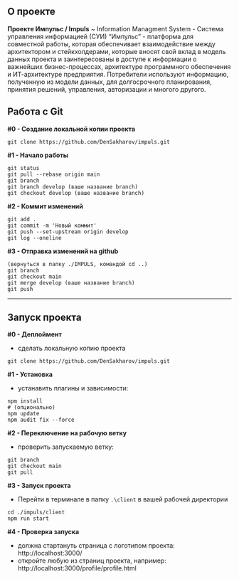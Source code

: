 ## О проекте
**Проекте Импульс / Impuls** ~ Information Managment System -
Система управления информацией (СУИ) “Импульс” - платформа для совместной работы, которая обеспечивает взаимодействие между архитектором и стейкхолдерами, которые вносят свой вклад в модель данных проекта и заинтересованы в доступе к информации о важнейших бизнес-процессах, архитектуре программного обеспечения и ИТ-архитектуре предприятия. Потребители используют информацию, полученную из модели данных, для долгосрочного планирования, принятия решений, управления, авторизации и многого другого.


## Работа с Git

**#0 - Создание локальной копии проекта**
``` 
git clone https://github.com/DenSakharov/impuls.git
```

**#1 - Начало работы**
```
git status
git pull --rebase origin main
git branch
git branch develop (ваше название branch)
git checkout develop (ваше название branch)
```
**#2 - Коммит изменений** 
```
git add .
git commit -m 'Новый коммит'
git push --set-upstream origin develop
git log --oneline
```
**#3 - Отправка изменений на github**
```
(вернуться в папку ./IMPULS, командой cd ..)
git branch
git checkout main
git merge develop (ваше название branch)
git push
```
-----------------------------------------

## Запуск проекта

**#0 - Деплоймент** 
- сделать локальную копию проекта
``` 
git clone https://github.com/DenSakharov/impuls.git
```

**#1 - Установка** 
- устанавить плагины и зависимости:
```
npm install
# (опционально)
npm update
npm audit fix --force
```

**#2 - Переключение на рабочую ветку** 
- проверить запускаемую ветку:
```
git branch
git checkout main
git pull
```

**#3 - Запуск проекта** 
- Перейти в терминале в папку ``.\client`` в вашей рабочей директории
```
cd ./impuls/client  
npm run start
```

**#4 - Проверка запуска** 
- должна стартануть страница с логотипом проекта: 
http://localhost:3000/
- откройте любую из страниц проекта, например:
http://localhost:3000/profile/profile.html 

